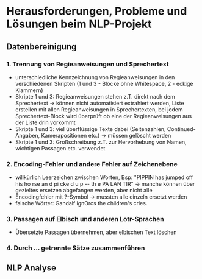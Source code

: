 # Herausforderungen, Probleme und Lösungen beim NLP-Projekt

## Datenbereinigung

### 1. Trennung von Regieanweisungen und Sprechertext
* unterschiedliche Kennzeichnung von Regieanweisungen in den verschiedenen Skripten (1 und 3 - Blöcke ohne Whitespace, 2 - eckige Klammern)
* Skripte 1 und 3: Regieanweisungen stehen z.T. direkt nach dem Sprechertext -> können nicht automatisiert extrahiert werden, Liste erstellen mit allen Regieanweisungen in Sprechertexten, bei jedem Sprechertext-Block wird überprüft ob eine der Regieanweisungen aus der Liste drin vorkommt
* Skripte 1 und 3: viel überflüssige Texte dabei (Seitenzahlen, Continued-Angaben, Kamerapositionen etc.) -> müssen gelöscht werden
* Skripte 1 und 3: Großschreibung z.T. zur Hervorhebung von Namen, wichtigen Passagen etc. verwendet

### 2. Encoding-Fehler und andere Fehler auf Zeichenebene
* willkürlich Leerzeichen zwischen Worten, Bsp: "PIPPIN has jumped off his ho rse an d pi cke d u p -- th e PA LAN TIR" -> manche können über gezieltes ersetzen abgefangen werden, aber nicht alle
* Encodingfehler mit ?-Symbol -> mussten alle einzeln ersetzt werden
* falsche Wörter: Gandalf ignOrcs the children's cries.

### 3. Passagen auf Elbisch und anderen Lotr-Sprachen
* Übersetzte Passagen übernehmen, aber elbischen Text löschen

### 4. Durch ... getrennte Sätze zusammenführen

## NLP Analyse